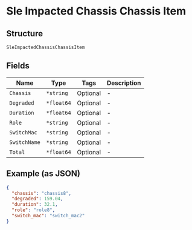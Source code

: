 
# Sle Impacted Chassis Chassis Item

## Structure

`SleImpactedChassisChassisItem`

## Fields

| Name | Type | Tags | Description |
|  --- | --- | --- | --- |
| `Chassis` | `*string` | Optional | - |
| `Degraded` | `*float64` | Optional | - |
| `Duration` | `*float64` | Optional | - |
| `Role` | `*string` | Optional | - |
| `SwitchMac` | `*string` | Optional | - |
| `SwitchName` | `*string` | Optional | - |
| `Total` | `*float64` | Optional | - |

## Example (as JSON)

```json
{
  "chassis": "chassis8",
  "degraded": 159.04,
  "duration": 32.1,
  "role": "role8",
  "switch_mac": "switch_mac2"
}
```

